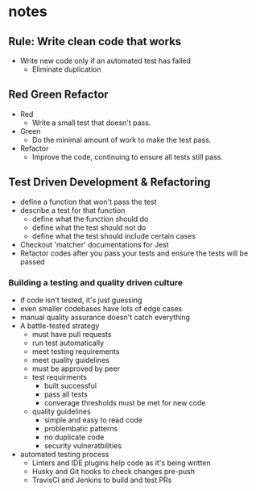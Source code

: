 # notes

## Rule: Write clean code that works

- Write new code only if an automated test has failed
  - Eliminate duplication

## Red Green Refactor

- Red
  - Write a small test that doesn't pass.
- Green
  - Do the minimal amount of work to make the test pass.
- Refactor
  - Improve the code, continuing to ensure all tests still pass.

## Test Driven Development & Refactoring

- define a function that won't pass the test
- describe a test for that function
  - define what the function should do
  - define what the test should not do
  - define what the test should include certain cases
- Checkout 'matcher' documentations for Jest
- Refactor codes after you pass your tests and ensure the tests will be passed

### Building a testing and quality driven culture

- if code isn't tested, it's just guessing
- even smaller codebases have lots of edge cases
- manual quality assurance doesn't catch everything
- A battle-tested strategy
  - must have pull requests
  - run test automatically
  - meet testing requirements
  - meet quality guidelines
  - must be approved by peer
  - test requirments
    - built successful
    - pass all tests
    - converage thresholds must be met for new code
  - quality guidelines
    - simple and easy to read code
    - problembatic patterns
    - no duplicate code
    - security vulneratbilities
- automated testing process
  - Linters and IDE plugins help code as it's being written
  - Husky and Git hooks to check changes pre-push
  - TravisCI and Jenkins to build and test PRs
